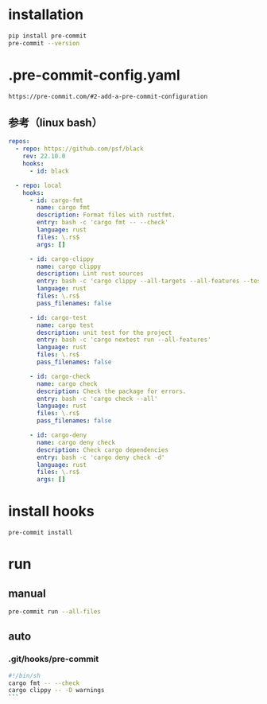# installation

```bash
pip install pre-commit
pre-commit --version
```

# .pre-commit-config.yaml

`https://pre-commit.com/#2-add-a-pre-commit-configuration`

## 参考（linux bash）

```yaml
repos:
  - repo: https://github.com/psf/black
    rev: 22.10.0
    hooks:
      - id: black

  - repo: local
    hooks:
      - id: cargo-fmt
        name: cargo fmt
        description: Format files with rustfmt.
        entry: bash -c 'cargo fmt -- --check'
        language: rust
        files: \.rs$
        args: []

      - id: cargo-clippy
        name: cargo clippy
        description: Lint rust sources
        entry: bash -c 'cargo clippy --all-targets --all-features --tests --benches -- -D warnings'
        language: rust
        files: \.rs$
        pass_filenames: false

      - id: cargo-test
        name: cargo test
        description: unit test for the project
        entry: bash -c 'cargo nextest run --all-features'
        language: rust
        files: \.rs$
        pass_filenames: false

      - id: cargo-check
        name: cargo check
        description: Check the package for errors.
        entry: bash -c 'cargo check --all'
        language: rust
        files: \.rs$
        pass_filenames: false

      - id: cargo-deny
        name: cargo deny check
        description: Check cargo dependencies
        entry: bash -c 'cargo deny check -d'
        language: rust
        files: \.rs$
        args: []
```

# install hooks

```
pre-commit install
```

# run

## manual

```bash
pre-commit run --all-files
```

## auto

### .git/hooks/pre-commit

````bash
#!/bin/sh
cargo fmt -- --check
cargo clippy -- -D warnings
```
````
